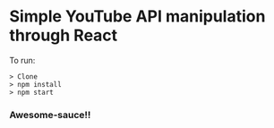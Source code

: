 # Simple YouTube API manipulation through React

To run:

```
> Clone
> npm install
> npm start
```

### Awesome-sauce!!
